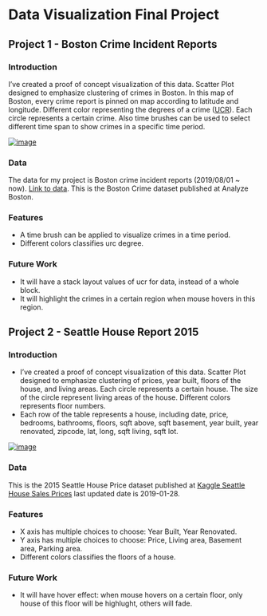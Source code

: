 # Data Visualization Final Project

## Project 1 - Boston Crime Incident Reports

### Introduction
I’ve created a proof of concept visualization of this data. Scatter Plot designed to emphasize clustering of crimes in Boston. In this map of Boston, every crime report is pinned on map according to latitude and longitude. Different color representing the degrees of a crime ([UCR](https://www.fbi.gov/services/cjis/ucr)). Each circle represents a certain crime. Also time brushes can be used to select different time span to show crimes in a specific time period.

[![image](https://user-images.githubusercontent.com/35828260/67341253-3edbb480-f4fd-11e9-8333-65abb7437b44.png)
](https://vizhub.com/GeniXiong/4d0342a854f74e579e16ab743f6b647f)

### Data

The data for my project is Boston crime incident reports (2019/08/01 ~ now). [Link to data](https://gist.github.com/GeniXiong/543400f47d4b937a6379a9105e70c47f). This is the Boston Crime dataset published at Analyze Boston.
 
 ### Features

 * A time brush can be applied to visualize crimes in a time period.
 * Different colors classifies urc degree.
 
### Future Work
 * It will have a stack layout values of ucr for data, instead of a whole block.
 * It will highlight the crimes in a certain region when mouse hovers in this region.
 
## Project 2 - Seattle House Report 2015

### Introduction
 * I’ve created a proof of concept visualization of this data. Scatter Plot designed to emphasize clustering of prices, year built, floors of the house, and living areas. Each circle represents a certain house. The size of the circle represent living areas of the house. Different colors represents floor numbers.
 * Each row of the table represents a house, including date, price, bedrooms, bathrooms, floors, sqft above, sqft basement, year built, year renovated, zipcode, lat, long, sqft living, sqft lot.

[![image](https://user-images.githubusercontent.com/35828260/67637668-2e3b8d80-f8b3-11e9-9db0-abdb06c31cb5.png)
](https://vizhub.com/GeniXiong/1f401bd2405a440aa32b025d74ad9e95)

### Data

This is the 2015 Seattle House Price dataset published at [Kaggle Seattle House Sales Prices](https://www.kaggle.com/sameersmahajan/seattle-house-sales-prices) last updated date is 2019-01-28.
 
 ### Features

 * X axis has multiple choices to choose: Year Built, Year Renovated.
 * Y axis has multiple choices to choose: Price, Living area, Basement area, Parking area.
 * Different colors classifies the floors of a house.
 
### Future Work
 * It will have hover effect: when mouse hovers on a certain floor, only house of this floor will be highlught, others will fade.




